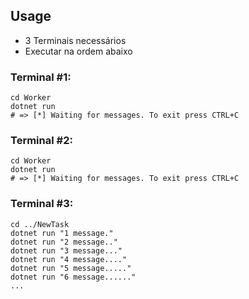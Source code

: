 ## Usage
- 3 Terminais necessários
- Executar na ordem abaixo

### Terminal #1:
```
cd Worker
dotnet run
# => [*] Waiting for messages. To exit press CTRL+C
```
### Terminal #2:
```
cd Worker
dotnet run
# => [*] Waiting for messages. To exit press CTRL+C
```
### Terminal #3:
```
cd ../NewTask
dotnet run "1 message."
dotnet run "2 message.."
dotnet run "3 message..."
dotnet run "4 message...."
dotnet run "5 message....."
dotnet run "6 message......"
...
```